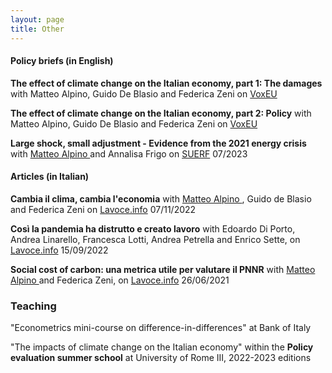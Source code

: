 ```yaml
---
layout: page
title: Other
---
```


#### Policy briefs (in English)

 **The effect of climate change on the Italian economy, part 1: The damages** with Matteo Alpino, Guido De Blasio and Federica Zeni on <a href="https://cepr.org/voxeu/columns/effect-climate-change-italian-economy-part-1-damages">VoxEU</a>

 **The effect of climate change on the Italian economy, part 2: Policy** with Matteo Alpino, Guido De Blasio and Federica Zeni on <a href="https://cepr.org/voxeu/columns/effect-climate-change-italian-economy-part-2-policy">VoxEU</a>
 
**Large shock, small adjustment - Evidence from the 2021 energy crisis** with <a href="https://sites.google.com/site/alpinomtt/home">Matteo Alpino </a> and Annalisa Frigo on <a href="https://www.suerf.org/suerf-policy-brief/70295/large-shock-small-adjustment-evidence-from-the-2021-energy-crisis">SUERF</a> 07/2023

#### Articles (in Italian)

**Cambia il clima, cambia l'economia** with <a href="https://sites.google.com/site/alpinomtt/home">Matteo Alpino </a>, Guido de Blasio and Federica Zeni on <a href="https://www.lavoce.info/archives/98587/cambia-il-clima-cambia-leconomia/">Lavoce.info</a> 07/11/2022

**Così la pandemia ha distrutto e creato lavoro** with Edoardo Di Porto, Andrea Linarello, Francesca Lotti, Andrea Petrella and Enrico Sette, on <a href="https://www.lavoce.info/archives/97443/cosi-la-pandemia-ha-distrutto-e-creato-lavoro/">Lavoce.info</a> 15/09/2022

**Social cost of carbon: una metrica utile per valutare il PNNR** with <a href="https://sites.google.com/site/alpinomtt/home">Matteo Alpino </a> and Federica Zeni, on <a href="https://www.lavoce.info/archives/88199/social-cost-of-carbon-una-metrica-utile-per-valutare-il-pnrr/">Lavoce.info</a> 26/06/2021


### Teaching

"Econometrics mini-course on difference-in-differences" at Bank of Italy 

"The impacts of climate change on the Italian economy" within the **Policy evaluation summer school** at University of Rome III, 2022-2023 editions 
